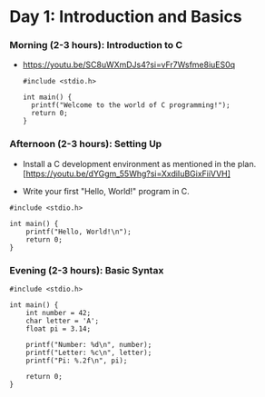 # Day 1: Introduction and Basics

### Morning (2-3 hours): Introduction to C

- https://youtu.be/SC8uWXmDJs4?si=vFr7Wsfme8iuES0q

  ```
  #include <stdio.h>

  int main() {
    printf("Welcome to the world of C programming!");
    return 0;
  }

  ```

### Afternoon (2-3 hours): Setting Up

- Install a C development environment as mentioned in the plan. [https://youtu.be/dYGgm_55Whg?si=XxdiIuBGixFiiVVH]

  
- Write your first "Hello, World!" program in C.

```
#include <stdio.h>

int main() {
    printf("Hello, World!\n");
    return 0;
}

```

### Evening (2-3 hours): Basic Syntax

```
#include <stdio.h>

int main() {
    int number = 42;
    char letter = 'A';
    float pi = 3.14;

    printf("Number: %d\n", number);
    printf("Letter: %c\n", letter);
    printf("Pi: %.2f\n", pi);

    return 0;
}

```
